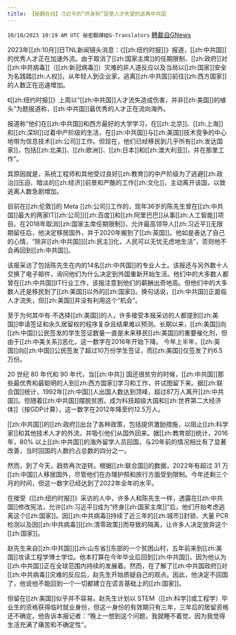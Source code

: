 ```yaml
---
title: 【秘翻在线】习近平的“终身制”促使人才失望的逃离中共国
---
```

`10/10/2023 10:19 AM UTC 秘密翻譯組G-Translators` [轉載自GNews](https://gnews.org/articles/1813124)

2023年[[zh:10月]]日TNL新闻镜头消息：《[[zh:纽约时报]]》报道，[[zh:中共国]]的优秀人才正在加速外流。由于取消了[[zh:国家主席]]的任期限制、[[zh:政府]]对[[zh:中共病毒]]（[[zh:新冠病毒]]）灾难的非人道反应以及当局以[[zh:国家]]安全为名践踏[[zh:人权]]，从年轻人到企业家，逃离[[zh:中共国]]前往[[zh:西方国家]]的人数正在迅速增加。

《[[zh:纽约时报]]》上周以“[[zh:中共国]]人才流失造成伤害，并非[[zh:美国]]的噱头”为题报道称，[[zh:中共国]]最优秀的人才正在流向海外。

报道称“他们在[[zh:中共国]]和西方最好的大学学习，在[[zh:北京]]、[[zh:上海]]和[[zh:深圳]]过着中产阶级的生活，在[[zh:中共国]]与[[zh:美国]]技术竞争的中心地带为信息技术[[zh:公司]]工作。但现在，他们已经移民到几乎所有[[zh:发达国家]]，包括[[zh:北美]]、[[zh:欧洲]]、[[zh:日本]]和[[zh:澳大利亚]]，并在那里工作”。

其原因就是，系统工程师和其他受过良好[[zh:教育]]的中产阶级为了逃避[[zh:政治]]压迫、暗淡的[[zh:经济]]前景和严酷的工作[[zh:文化]]，主动离开该国，以致逃离人数急剧增加。

目前在[[zh:伦敦]]的 Meta [[zh:公司]]工作的，现年36岁的陈先生曾在[[zh:中共国]]最大的两家IT[[zh:公司]][[zh:百度]]和[[zh:阿里巴巴]]从事[[zh:人工智能]]项目。在2018年取消[[zh:国家主席任期限制]]，允许最高领导人[[zh:习近平]]无限期留任后，他决定移居国外，并于2020年搬到了[[zh:英国]]。他如是表达了自己的心情，“除非[[zh:中共国]][[zh:民主]]化，人民可以无忧无虑地生活”，否则他不会再回到[[zh:中共国]]。

该报采访了包括陈先生在内的14名[[zh:中共国]]的专业人士。该报还与另外数十人交换了电子邮件，询问他们为什么决定到外国重新开始生活。他们中的大多数人都曾在[[zh:中共国]]IT行业工作，该报注意到他们的薪酬出奇地高。但他们中的大多数人还是移民到了[[zh:美国]]以外的[[zh:国家]]。换句话说，[[zh:中共国]]正面临人才流失，但[[zh:美国]]并没有利用这个“机会”。

至于为何其中有·不选择[[zh:美国]]的人，许多接受本报采访的人都提到[[zh:美国]]申请签证和永久居留权的程序复杂且结果难以预测。长期以来，[[zh:美国]]向[[zh:中国]]公民签发的学生签证数量一直是未来移民[[zh:美国]]的重要催化剂，但由于[[zh:中美关系]]恶化，这一数字在2016年开始下降。 今年上半年，[[zh:英国]]向[[zh:中国]]公民签发了超过10万份学生签证，而[[zh:美国]]仅签发了约6.5万份。

20 世纪 80 年代和 90 年代，当[[zh:中共]] 国还很贫穷的时候，[[zh:中共国]]那些最优秀和最聪明的人到[[zh:西方国家]]学习和工作，并试图留下来。据[[zh:联合国]]统计，1992年[[zh:中国]]人出国人数达到顶峰，超过87万人离开[[zh:中共国]]。但随着[[zh:中共国]]摆脱贫困，成为科技超级大国和[[zh:世界第二大经济体]]（按GDP计算），这一数字在2012年降至约12.5万人。

[[zh:中共国]]的[[zh:政府]]出台了各种政策，包括提供激励措施，以阻止[[zh:科学家]]和其他技术人才的外流，并吸引他们从国外回来。据[[zh:教育部]]统计，2016年，80% 以上[[zh:中共国]]的海外留学人员回国，与20年前的情况相比有了显著改善，当时回国的人数约占总数的四分之一。

然而，到了今天，趋势再次逆转。根据[[zh:联合国]]的数据，2022年有超过 31 万[[zh:中国]]人移居国外，尽管他们在办理护照和旅行方面受到限制。今年还剩三个月的时间，但这一数字已经达到了2022年全年的水平。

在接受《[[zh:纽约时报]]》采访的人中，许多人和陈先生一样，透露在[[zh:中共国]]修改宪法，允许[[zh:习近平]]成为“终身[[zh:国家主席]]”后，他们开始考虑逃离这个[[zh:国家]]。因[[zh:中共病毒]]持续了近三年的[[zh:城市]]封锁、大量 PCR 检测以及因[[zh:中共病毒]][[zh:清零政策]]而导致的隔离，让许多人决定放弃这个[[zh:国家]]。

赵先生来自[[zh:中共国]][[zh:山东省]]东部的一个贫困山村，五年前来到[[zh:美国]]攻读工程学博士学位。他本打算在今年毕业后回到[[zh:中共国]]，因为他认为[[zh:中共国]]正在全球范围内持续的发展着。然而，在了解了[[zh:中共国政府]]对[[zh:中共病毒]]灾难的反应后，赵先生开始质疑自己的观点。因此，他决定不回国了，他说他不能回到一个一切都建立在谎言基础上的[[zh:国家]]。

但留在[[zh:美国]]似乎并不容易。赵先生计划以 STEM（[[zh:科学]]或工程学）毕业生的资格获得临时就业身份，但这一身份的有效期只有三年，三年后的居留资格还不确定。他告诉本报记者：“晚上一想到这个问题，我就睡不着觉，因为我觉得生活充满了痛苦和不确定性”。
